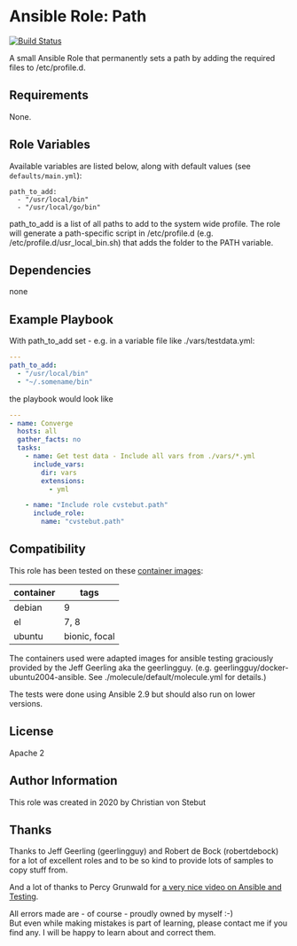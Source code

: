 # Ansible Role: Path

[![Build Status](https://travis-ci.org/cvstebut/ansible-role-path.svg?branch=master)](https://travis-ci.org/cvstebut/ansible-role-path)

A small Ansible Role that permanently sets a path by adding the required files to /etc/profile.d.

## Requirements

None.

## Role Variables

Available variables are listed below, along with default values (see `defaults/main.yml`):

    path_to_add:
      - "/usr/local/bin"
      - "/usr/local/go/bin"

path_to_add is a list of all paths to add to the system wide profile.
The role will generate a path-specific script in /etc/profile.d (e.g. /etc/profile.d/usr_local_bin.sh) that adds the folder to the PATH variable.

## Dependencies

none


## Example Playbook


With path_to_add set - e.g. in a variable file like ./vars/testdata.yml:

```yaml
---
path_to_add:
  - "/usr/local/bin"
  - "~/.somename/bin"
```

the playbook would look like

```yaml
---
- name: Converge
  hosts: all
  gather_facts: no
  tasks:
    - name: Get test data - Include all vars from ./vars/*.yml
      include_vars:
        dir: vars
        extensions:
          - yml

    - name: "Include role cvstebut.path"
      include_role:
        name: "cvstebut.path"
```

## Compatibility


This role has been tested on these [container images](https://hub.docker.com/):

|container|tags|
|---------|----|
|debian|9|
|el|7, 8|
|ubuntu|bionic, focal|

The containers used were adapted images for ansible testing graciously provided by the Jeff Geerling aka the geerlingguy.
(e.g. geerlingguy/docker-ubuntu2004-ansible. See ./molecule/default/molecule.yml for details.)

The tests were done using Ansible 2.9 but should also run on lower versions.

## License

Apache 2

## Author Information

This role was created in 2020 by Christian von Stebut

## Thanks

Thanks to Jeff Geerling (geerlingguy) and Robert de Bock (robertdebock) for a lot of excellent roles and to be so kind to provide lots of samples to copy stuff from. 

And a lot of thanks to Percy Grunwald for [a very nice video on Ansible and Testing](https://www.youtube.com/watch?v=DAnMyBZ8-Qs).

All errors made are - of course - proudly owned by myself :-) <br>
But even while making mistakes is part of learning, please contact me if you find any. I will be happy to learn about and correct them.
